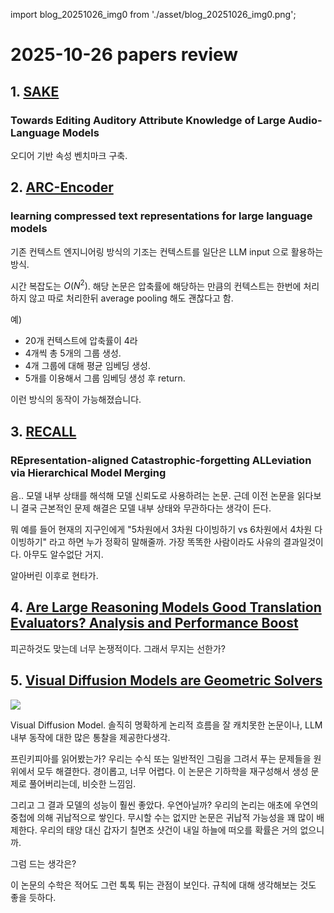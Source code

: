 import blog_20251026_img0 from './asset/blog_20251026_img0.png';

# 2025-10-26 papers review

## 1. [SAKE](https://arxiv.org/pdf/2510.16917)
### Towards Editing Auditory Attribute Knowledge of Large Audio-Language Models

오디어 기반 속성 벤치마크 구축.

## 2. [ARC-Encoder](https://arxiv.org/pdf/2510.20535)
### learning compressed text representations for large language models

기존 컨텍스트 엔지니어링 방식의 기조는 컨텍스트를 일단은 LLM input 으로 활용하는 방식.

시간 복잡도는 $O(N^2)$. 해당 논문은 압축률에 해당하는 만큼의 컨텍스트는 한번에 처리하지 않고 따로 처리한뒤 average pooling 해도 괜찮다고 함.

예)
- 20개 컨텍스트에 압축률이 4라
- 4개씩 총 5개의 그룹 생성.
- 4개 그룹에 대해 평균 임베딩 생성.
- 5개를 이용해서 그룹 임베딩 생성 후 return.

이런 방식의 동작이 가능해졌습니다.

## 3. [RECALL](https://huggingface.co/papers/2510.20479)
### REpresentation-aligned Catastrophic-forgetting ALLeviation via Hierarchical Model Merging

음.. 모델 내부 상태를 해석해 모델 신뢰도로 사용하려는 논문. 근데 이전 논문을 읽다보니 결국 근본적인 문제 해결은 모델 내부 상태와 무관하다는 생각이 든다.

뭐 예를 들어 현재의 지구인에게 "5차원에서 3차원 다이빙하기 vs 6차원에서 4차원 다이빙하기" 라고 하면 누가 정확히 말해줄까. 가장 똑똑한 사람이라도 사유의 결과일것이다. 아무도 알수없단 거지.

알아버린 이후로 현타가.

## 4. [Are Large Reasoning Models Good Translation Evaluators? Analysis and Performance Boost](https://huggingface.co/papers/2510.20780)

피곤하것도 맞는데 너무 논쟁적이다. 그래서 무지는 선한가?


## 5. [Visual Diffusion Models are Geometric Solvers](https://huggingface.co/papers/2510.21697)

<div style={{textAlign: 'center'}}>
 <img src={blog_20251026_img0} style={{width: 500}} />
</div>

Visual Diffusion Model. 솔직히 명확하게 논리적 흐름을 잘 캐치못한 논문이나, LLM 내부 동작에 대한 많은 통찰을 제공한다생각.

프린키피아를 읽어봤는가? 우리는 수식 또는 일반적인 그림을 그려서 푸는 문제들을 원 위에서 모두 해결한다. 경이롭고, 너무 어렵다. 이 논문은 기하학을 재구성해서 생성 문제로 풀어버리는데, 비슷한 느낌임. 

그리고 그 결과 모델의 성능이 훨씬 좋았다. 우연아닐까? 우리의 논리는 애초에 우연의 중첩에 의해 귀납적으로 쌓인다. 무시할 수는 없지만 논문은 귀납적 가능성을 꽤 많이 배제한다. 우리의 태양 대신 갑자기 칠면조 샷건이 내일 하늘에 떠오를 확률은 거의 없으니까.

그럼 드는 생각은?

이 논문의 수학은 적어도 그런 톡톡 튀는 관점이 보인다. 규칙에 대해 생각해보는 것도 좋을 듯하다.